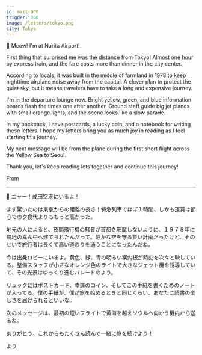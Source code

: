 ```yaml
---
id: mail-000
trigger: 300
image: /letters/tokyo.png
city: Tokyo
---
```


🛫 Meow! I'm at Narita Airport!

First thing that surprised me was the distance from Tokyo! Almost one hour by express train, and the fare costs more than dinner in the city center.

According to locals, it was built in the middle of farmland in 1978 to keep nighttime airplane noise away from the capital. A clever plan to protect the quiet sky, but it means travelers have to take a long and expensive journey.

I'm in the departure lounge now. Bright yellow, green, and blue information boards flash the times one after another. Ground staff guide big jet planes with small orange lights, and the scene looks like a slow parade.

In my backpack, I have postcards, a lucky coin, and a notebook for writing these letters. I hope my letters bring you as much joy in reading as I feel starting this journey.

My next message will be from the plane during the first short flight across the Yellow Sea to Seoul.

Thank you, let's keep reading lots together and continue this journey!

From <name>

---

🛫 ニャー！成田空港にいるよ！

まず驚いたのは東京からの距離の長さ！特急列車でほぼ１時間、しかも運賃は都心での夕食代よりももっと高かった。

地元の人によると、夜間飛行機の騒音が首都を邪魔しないように、１９７８年に農地の真ん中へ建てられたんだって。静かな空を守る賢い計画だったけど、そのせいで旅行者は長くて高い道のりを通うことになったんだね。

今は出発ロビーにいるよ。黄色、緑、青の明るい案内板が時刻を次々と映している。整備スタッフが小さなオレンジ色のライトで大きなジェット機を誘導していて、その光景はゆっくり進むパレードのよう。

リュックにはポストカード、幸運のコイン、そしてこの手紙を書くためのノートが入ってる。僕の手紙が、僕が旅を始めるときと同じくらい、あなたに読書の楽しさを届けられるといいな。

次のメッセージは、最初の短いフライトで黄海を越えソウルへ向かう機内から送るね。

ありがとう、これからもたくさん読んで一緒に旅を続けよう！

<name>より